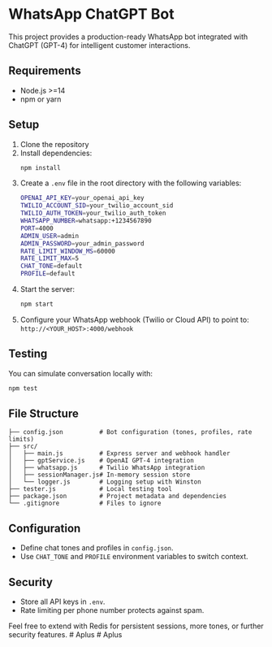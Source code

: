 # WhatsApp ChatGPT Bot

This project provides a production-ready WhatsApp bot integrated with ChatGPT (GPT-4) for intelligent customer interactions.

## Requirements
- Node.js >=14
- npm or yarn

## Setup
1. Clone the repository
2. Install dependencies:
   ```bash
   npm install
   ```
3. Create a `.env` file in the root directory with the following variables:
   ```bash
   OPENAI_API_KEY=your_openai_api_key
   TWILIO_ACCOUNT_SID=your_twilio_account_sid
   TWILIO_AUTH_TOKEN=your_twilio_auth_token
   WHATSAPP_NUMBER=whatsapp:+1234567890
   PORT=4000
   ADMIN_USER=admin
   ADMIN_PASSWORD=your_admin_password
   RATE_LIMIT_WINDOW_MS=60000
   RATE_LIMIT_MAX=5
   CHAT_TONE=default
   PROFILE=default
   ```
4. Start the server:
   ```bash
   npm start
   ```
5. Configure your WhatsApp webhook (Twilio or Cloud API) to point to:
   `http://<YOUR_HOST>:4000/webhook`

## Testing
You can simulate conversation locally with:
```bash
npm test
```

## File Structure
```
├── config.json          # Bot configuration (tones, profiles, rate limits)
├── src/
│   ├── main.js          # Express server and webhook handler
│   ├── gptService.js    # OpenAI GPT-4 integration
│   ├── whatsapp.js      # Twilio WhatsApp integration
│   ├── sessionManager.js# In-memory session store
│   └── logger.js        # Logging setup with Winston
├── tester.js            # Local testing tool
├── package.json         # Project metadata and dependencies
└── .gitignore           # Files to ignore
```

## Configuration
- Define chat tones and profiles in `config.json`.
- Use `CHAT_TONE` and `PROFILE` environment variables to switch context.

## Security
- Store all API keys in `.env`.
- Rate limiting per phone number protects against spam.

Feel free to extend with Redis for persistent sessions, more tones, or further security features. #   A p l u s 
 
 #   A p l u s 
 
 